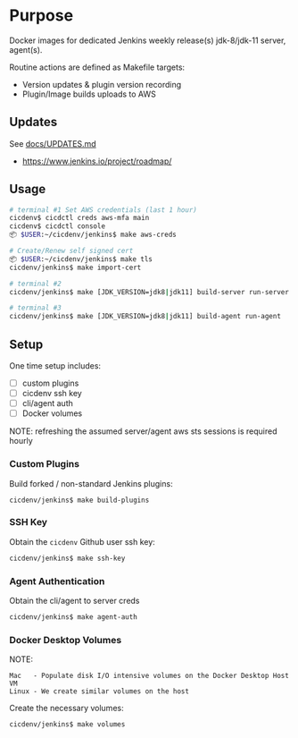# Purpose
Docker images for dedicated Jenkins weekly release(s) jdk-8/jdk-11 server, agent(s).

Routine actions are defined as Makefile targets:
* Version updates & plugin version recording
* Plugin/Image builds uploads to AWS

## Updates
See [docs/UPDATES.md](docs/UPDATES.md)

* https://www.jenkins.io/project/roadmap/

## Usage
```bash
# terminal #1 Set AWS credentials (last 1 hour)
cicdenv$ cicdctl creds aws-mfa main
cicdenv$ cicdctl console
📦 $USER:~/cicdenv/jenkins$ make aws-creds

# Create/Renew self signed cert
📦 $USER:~/cicdenv/jenkins$ make tls
cicdenv/jenkins$ make import-cert

# terminal #2
cicdenv/jenkins$ make [JDK_VERSION=jdk8|jdk11] build-server run-server

# terminal #3
cicdenv/jenkins$ make [JDK_VERSION=jdk8|jdk11] build-agent run-agent
```

## Setup
One time setup includes:
- [ ] custom plugins
- [ ] cicdenv ssh key
- [ ] cli/agent auth
- [ ] Docker volumes

NOTE: refreshing the assumed server/agent aws sts sessions is required hourly

### Custom Plugins
Build forked / non-standard Jenkins plugins:
```
cicdenv/jenkins$ make build-plugins
```

### SSH Key
Obtain the `cicdenv` Github user ssh key:
```bash
cicdenv/jenkins$ make ssh-key
```

### Agent Authentication
Obtain the cli/agent to server creds
```bash
cicdenv/jenkins$ make agent-auth
```

### Docker Desktop Volumes
NOTE:
```
Mac   - Populate disk I/O intensive volumes on the Docker Desktop Host VM
Linux - We create similar volumes on the host
```

Create the necessary volumes:
```bash
cicdenv/jenkins$ make volumes
```
